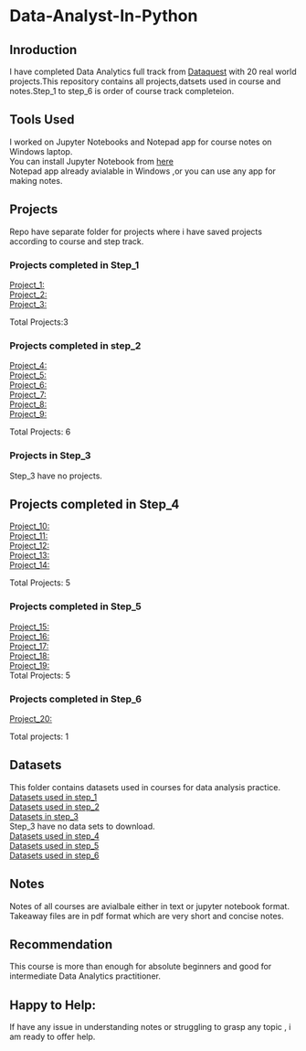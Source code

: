 # Data-Analyst-In-Python

## Inroduction
I have completed Data Analytics full track from [Dataquest]() with 20 real world projects.This repository contains all projects,datsets used in course and 
notes.Step_1 to step_6 is order of course track completeion.

## Tools Used
I worked on Jupyter Notebooks and Notepad app for course notes on Windows laptop.</br>
You can install Jupyter Notebook from [here]()</br>
Notepad app already avialable in Windows ,or you can use any app for making notes.

## Projects
Repo have separate folder for projects where i have saved projects according to course and step track.</br>

### Projects completed in Step_1
[Project_1:]()</br>
[Project_2:]()</br>
[Project_3:]()</br>

Total Projects:3

### Projects completed in step_2
[Project_4:]()</br>
[Project_5:]()</br>
[Project_6:]()</br>
[Project_7:]()</br>
[Project_8:]()</br>
[Project_9:]()</br>

Total Projects: 6

### Projects in Step_3
Step_3 have no projects.

## Projects completed in Step_4
[Project_10:]()</br>
[Project_11:]()</br>
[Project_12:]()</br>
[Project_13:]()</br>
[Project_14:]()</br>

Total Projects: 5

### Projects completed in Step_5
[Project_15:]()</br>
[Project_16:]()</br>
[Project_17:]()<br>
[Project_18:]()</br>
[Project_19:]()</br>
Total Projects: 5
### Projects completed in Step_6
[Project_20:]()</br>

Total projects: 1

## Datasets
This folder contains datasets used in courses for data analysis practice.
[Datasets used in step_1]()</br>
[Datasets used in step_2]()</br>
[Datasets in step_3]()</br>
Step_3 have no data sets to download.</br>
[Datasets used in step_4]()</br>
[Datasets used in step_5]()</br>
[Datasets used in step_6]()</br>

## Notes 
Notes of all courses are avialbale either in text or jupyter notebook format.</br>
Takeaway files are in pdf format which are very short and concise notes.


## Recommendation
This course is more than enough for absolute beginners and good for intermediate Data Analytics practitioner.

## Happy to Help:
If have any issue in understanding notes or struggling to grasp any topic , i am ready to offer help.
 

